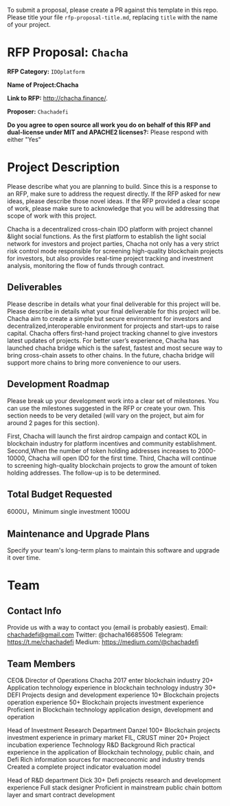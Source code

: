 To submit a proposal, please create a PR against this template in this repo. Please title your file `rfp-proposal-title.md`, replacing `title` with the name of your project.

# RFP Proposal: `Chacha`

**RFP Category:** `IDOplatform`

**Name of Project:Chacha**

**Link to RFP:** http://chacha.finance/.

**Proposer:** `Chachadefi`

**Do you agree to open source all work you do on behalf of this RFP and dual-license under MIT and APACHE2 licenses?:** Please respond with either "Yes" 

# Project Description

Please describe what you are planning to build. Since this is a response to an RFP, make sure to address the request directly. If the RFP asked for new ideas, please describe those novel ideas. If the RFP provided a clear scope of work, please make sure to acknowledge that you will be addressing that scope of work with this project.

Chacha is a decentralized cross-chain IDO platform with project channel &light social functions. As the first platform to establish the light social network for investors and project parties, Chacha not only has a very strict risk control mode responsible for screening high-quality blockchain projects for investors, but also provides real-time project tracking and investment analysis, monitoring the flow of funds through contract.

## Deliverables

Please describe in details what your final deliverable for this project will be.
Please describe in details what your final deliverable for this project will be.
Chacha aim to create a simple but secure environment for investors  and   
decentralized,interoperable environment for projects and start-ups to raise capital. 
Chacha offers first-hand project tracking channel to give investors latest updates of projects. For better user’s experience, Chacha has launched chacha bridge which is the safest, fastest and most secure way to bring cross-chain assets to other chains. In the future, chacha bridge will support more chains to bring more convenience to our users. 

## Development Roadmap

Please break up your development work into a clear set of milestones. You can use the milestones suggested in the RFP or create your own. This section needs to be very detailed (will vary on the project, but aim for around 2 pages for this section).

First, Chacha will launch the first airdrop campaign and contact KOL in blockchain industry for platform incentives and community establishment. 
Second,When the number of token holding addresses increases to 2000-10000, Chacha will open IDO for the first time.
Third, Chacha will continue to screening high-quality blockchain projects to grow the amount of token holding addresses. 
The follow-up is to be determined.

## Total Budget Requested

6000U，Minimum single investment 1000U
## Maintenance and Upgrade Plans

Specify your team's long-term plans to maintain this software and upgrade it over time.

# Team

## Contact Info

Provide us with a way to contact you (email is probably easiest).
Email: chachadefi@gmail.com
Twitter: @chacha16685506
Telegram: https://t.me/chachadefi
Medium: https://medium.com/@chachadefi

## Team Members
CEO& Director of Operations Chacha
2017 enter blockchain industry
20+ Application technology experience in blockchain technology industry
30+ DEFI Projects design and development experience
10+ Blockchain projects operation experience 
50+ Blockchain projects investment experience
Proficient in Blockchain technology application design, development and operation

Head of Investment Research Department Danzel
100+ Blockchain projects investment experience in primary market
FIL, CRUST miner
20+ Project incubation experience
Technology R&D Background
Rich practical experience in the application of Blockchain technology, public chain, and Defi
Rich information sources for macroeconomic and industry trends
Created a complete project indicator evaluation model

Head of R&D department Dick
30+ Defi projects research and development experience
Full stack designer
Proficient in mainstream public chain bottom layer and smart contract development


